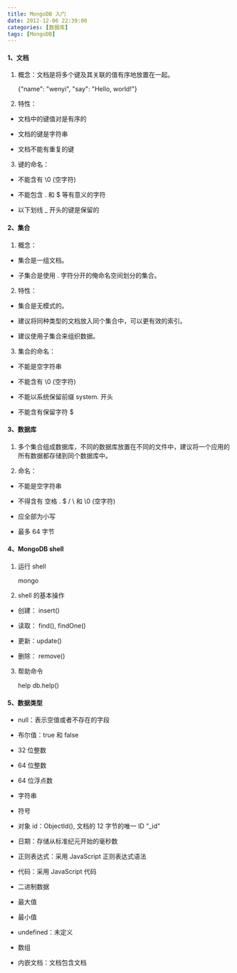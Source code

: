 ```yaml
---
title: MongoDB 入门
date: 2012-12-06 22:39:00
categories: [数据库]
tags: [MongoDB]
---
```


#### 1、文档

1) 概念：文档是将多个键及其关联的值有序地放置在一起。

	{"name": "wenyi", "say": "Hello, world!"}

2) 特性：

* 文档中的键值对是有序的

* 文档的键是字符串

* 文档不能有重复的键

3) 键的命名：

* 不能含有 \0 (空字符)

* 不能包含 . 和 $ 等有意义的字符

* 以下划线 _ 开头的键是保留的

#### 2、集合

1) 概念：

* 集合是一组文档。

* 子集合是使用 . 字符分开的俺命名空间划分的集合。

2) 特性：

* 集合是无模式的。

* 建议将同种类型的文档放入同个集合中，可以更有效的索引。

* 建议使用子集合来组织数据。

3) 集合的命名：

* 不能是空字符串

* 不能含有 \0 (空字符)

* 不能以系统保留前缀 system. 开头

* 不能含有保留字符 $

#### 3、数据库

1) 多个集合组成数据库，不同的数据库放置在不同的文件中，建议将一个应用的所有数据都存储到同个数据库中。

2) 命名：

* 不能是空字符串

* 不得含有 空格 . $ / \ 和 \0 (空字符)

* 应全部为小写

* 最多 64 字节

#### 4、MongoDB shell 

1) 运行 shell

	mongo

2) shell 的基本操作

* 创建： insert()

* 读取： find(), findOne()

* 更新：update()

* 删除： remove()

3) 帮助命令

	help
	db.help()

#### 5、数据类型

* null：表示空值或者不存在的字段

* 布尔值：true 和 false

* 32 位整数

* 64 位整数

* 64 位浮点数

* 字符串

* 符号

* 对象 id：ObjectId(), 文档的 12 字节的唯一 ID "_id"

* 日期：存储从标准纪元开始的毫秒数

* 正则表达式：采用 JavaScript 正则表达式语法

* 代码：采用 JavaScript 代码

* 二进制数据

* 最大值

* 最小值

* undefined：未定义

* 数组

* 内嵌文档：文档包含文档
